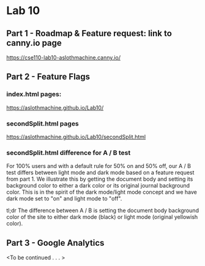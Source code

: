 # Lab 10

##  Part 1 - Roadmap & Feature request: link to canny.io page

https://cse110-lab10-aslothmachine.canny.io/



##  Part 2 - Feature Flags

### index.html pages:

https://aslothmachine.github.io/Lab10/

### secondSplit.html pages

https://aslothmachine.github.io/Lab10/secondSplit.html 

### secondSplit.html difference for A / B test

For 100% users and with a default rule for 50% on and 50% off, our A / B test differs between light mode and dark mode based on a feature request from part 1. We illustrate this by getting the document body and setting its background color to either a dark color or its original journal background color. This is in the spirit of the dark mode/light mode concept and we have dark mode set to "on" and light mode to "off". 

tl;dr The difference between A / B is setting the document body background color of the site to either dark mode (black) or light mode (original yellowish color).

## Part 3 - Google Analytics

<To be continued . . . >
